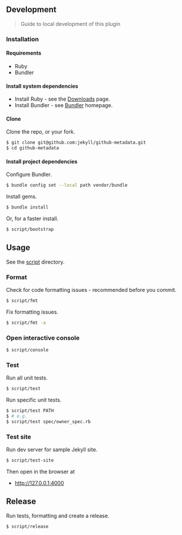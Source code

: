 ## Development
> Guide to local development of this plugin

### Installation

#### Requirements

- Ruby
- Bundler

#### Install system dependencies

- Install Ruby - see the [Downloads](https://www.ruby-lang.org/en/downloads/) page.
- Install Bundler - see [Bundler](https://bundler.io/) homepage.

#### Clone

Clone the repo, or your fork.

```bash
$ git clone git@github.com:jekyll/github-metadata.git
$ cd github-metadata
```

#### Install project dependencies

Configure Bundler.

```bash
$ bundle config set --local path vendor/bundle
```

Install gems.

```bash
$ bundle install
```

Or, for a faster install.

```bash
$ script/bootstrap
```

## Usage

See the [script](/script/) directory.

### Format

Check for code formatting issues - recommended before you commit.

```bash
$ script/fmt
```

Fix formatting issues.

```bash
$ script/fmt -a
```

### Open interactive console

```bash
$ script/console
```

### Test

Run all unit tests.

```bash
$ script/test
```

Run specific unit tests.

```bash
$ script/test PATH
$ # e.g.
$ script/test spec/owner_spec.rb
```

### Test site

Run dev server for sample Jekyll site.

```bash
$ script/test-site
```

Then open in the browser at

- http://127.0.0.1:4000

## Release

Run tests, formatting and create a release.

```bash
$ script/release
```
